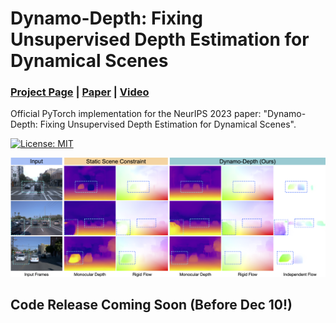 # Dynamo-Depth: Fixing Unsupervised Depth Estimation for Dynamical Scenes
### [Project Page](https://dynamo-depth.github.io) | [Paper](https://arxiv.org/pdf/2310.18887.pdf) | [Video](https://youtu.be/zTmUaudo_5Q)

Official PyTorch implementation for the NeurIPS 2023 paper: "Dynamo-Depth: Fixing Unsupervised Depth Estimation for Dynamical Scenes".

<a href="#license"><img alt="License: MIT" src="https://img.shields.io/badge/license-MIT-blue.svg"/></a>  

![](assets/teaser.png)

## Code Release Coming Soon (Before Dec 10!)
